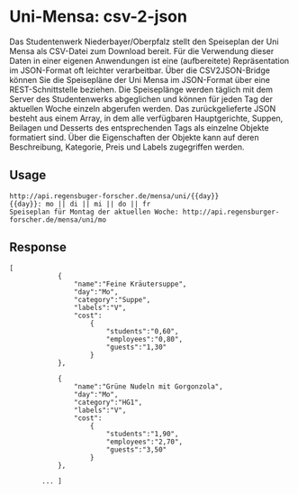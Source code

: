 # Uni-Mensa: csv-2-json

Das Studentenwerk Niederbayer/Oberpfalz stellt den Speiseplan der Uni Mensa als CSV-Datei zum Download bereit. Für die Verwendung dieser Daten in einer eigenen Anwendungen ist eine (aufbereitete) Repräsentation im JSON-Format oft leichter verarbeitbar. Über die CSV2JSON-Bridge können Sie die Speisepläne der Uni Mensa im JSON-Format über eine REST-Schnittstelle beziehen. Die Speiseplänge werden täglich mit dem Server des Studentenwerks abgeglichen und können für jeden Tag der aktuellen Woche einzeln abgerufen werden. Das zurückgelieferte JSON besteht aus einem Array, in dem alle verfügbaren Hauptgerichte, Suppen, Beilagen und Desserts des entsprechenden Tags als einzelne Objekte formatiert sind. Über die Eigenschaften der Objekte kann auf deren Beschreibung, Kategorie, Preis und Labels zugegriffen werden.

## Usage
```
http://api.regensbuger-forscher.de/mensa/uni/{{day}}
{{day}}: mo || di || mi || do || fr
Speiseplan für Montag der aktuellen Woche: http://api.regensburger-forscher.de/mensa/uni/mo
```

## Response
```
[
            {
                "name":"Feine Kräutersuppe",
                "day":"Mo",
                "category":"Suppe",
                "labels":"V",
                "cost":
                    {
                        "students":"0,60",
                        "employees":"0,80",
                        "guests":"1,30"
                    }
            },

            {
                "name":"Grüne Nudeln mit Gorgonzola",
                "day":"Mo",
                "category":"HG1",
                "labels":"V",
                "cost":
                    {
                        "students":"1,90",
                        "employees":"2,70",
                        "guests":"3,50"
                    }
            },

        ... ]

```
